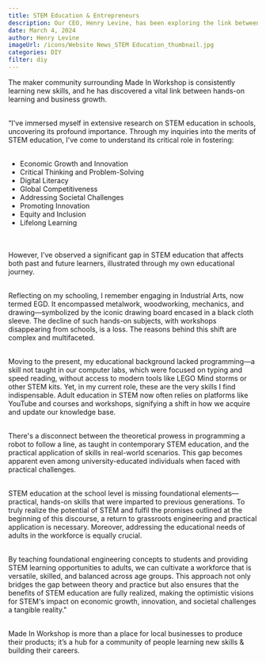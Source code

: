 ```yaml
---
title: STEM Education & Entrepreneurs
description: Our CEO, Henry Levine, has been exploring the link between STEM education & entrepreneurs.
date: March 4, 2024
author: Henry Levine
imageUrl: /icons/Website News_STEM Education_thumbnail.jpg
categories: DIY
filter: diy
---
```


The maker community surrounding Made In Workshop is consistently learning new skills, and he has discovered a vital link between hands-on learning and business growth.<br/><br/>

“I've immersed myself in extensive research on STEM education in schools, uncovering its profound importance. Through my inquiries into the merits of STEM education, I've come to understand its critical role in fostering:<br/><br/>

- Economic Growth and Innovation
- Critical Thinking and Problem-Solving
- Digital Literacy
- Global Competitiveness
- Addressing Societal Challenges
- Promoting Innovation
- Equity and Inclusion
- Lifelong Learning

<br/><br/>
However, I've observed a significant gap in STEM education that affects both past and future learners, illustrated through my own educational journey.<br/><br/>

<p>Reflecting on my schooling, I remember engaging in Industrial Arts, now termed EGD. It encompassed metalwork, woodworking, mechanics, and drawing—symbolized by the iconic drawing board encased in a black cloth sleeve. The decline of such hands-on subjects, with workshops disappearing from schools, is a loss. The reasons behind this shift are complex and multifaceted.<br/><br/>

Moving to the present, my educational background lacked programming—a skill not taught in our computer labs, which were focused on typing and speed reading, without access to modern tools like LEGO Mind storms or other STEM kits. Yet, in my current role, these are the very skills I find indispensable. Adult education in STEM now often
relies on platforms like YouTube and courses and workshops, signifying a shift in how we acquire and update our knowledge base.<br/><br/>

There's a disconnect between the theoretical prowess in programming a robot to follow a line, as taught in contemporary STEM education, and the practical application of skills in real-world scenarios. This gap becomes apparent even among university-educated individuals when faced with practical challenges.<br/><br/>

STEM education at the school level is missing foundational elements—practical, hands-on skills that were imparted to previous generations. To truly realize the potential of STEM and fulfil the promises outlined at the beginning of this discourse, a return to grassroots engineering and practical application is necessary. Moreover, addressing the educational needs of adults in the workforce is equally crucial.<br/><br/>

By teaching foundational engineering concepts to students and providing STEM learning opportunities to adults, we can cultivate a workforce that is versatile, skilled, and balanced across age groups. This approach not only bridges the gap between theory and practice but also ensures that the benefits of STEM education are fully realized, making the optimistic visions for STEM's impact on economic growth, innovation, and societal challenges a tangible reality."<br/><br/>

Made In Workshop is more than a place for local businesses to produce their products; it’s a hub for a community of people learning new skills & building their careers.
